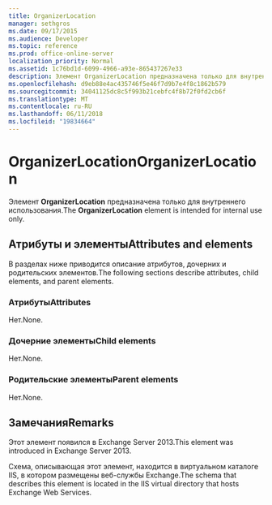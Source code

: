 ```yaml
---
title: OrganizerLocation
manager: sethgros
ms.date: 09/17/2015
ms.audience: Developer
ms.topic: reference
ms.prod: office-online-server
localization_priority: Normal
ms.assetid: 1c76bd1d-6099-4966-a93e-865437267e33
description: Элемент OrganizerLocation предназначена только для внутреннего использования.
ms.openlocfilehash: d9eb88e4ac435746f5e46f7d9b7e4f8c1862b579
ms.sourcegitcommit: 34041125dc8c5f993b21cebfc4f8b72f0fd2cb6f
ms.translationtype: MT
ms.contentlocale: ru-RU
ms.lasthandoff: 06/11/2018
ms.locfileid: "19834664"
---
```

# <a name="organizerlocation"></a><span data-ttu-id="43936-103">OrganizerLocation</span><span class="sxs-lookup"><span data-stu-id="43936-103">OrganizerLocation</span></span>

<span data-ttu-id="43936-104">Элемент **OrganizerLocation** предназначена только для внутреннего использования.</span><span class="sxs-lookup"><span data-stu-id="43936-104">The **OrganizerLocation** element is intended for internal use only.</span></span> 

## <a name="attributes-and-elements"></a><span data-ttu-id="43936-105">Атрибуты и элементы</span><span class="sxs-lookup"><span data-stu-id="43936-105">Attributes and elements</span></span>

<span data-ttu-id="43936-106">В разделах ниже приводится описание атрибутов, дочерних и родительских элементов.</span><span class="sxs-lookup"><span data-stu-id="43936-106">The following sections describe attributes, child elements, and parent elements.</span></span>
  
### <a name="attributes"></a><span data-ttu-id="43936-107">Атрибуты</span><span class="sxs-lookup"><span data-stu-id="43936-107">Attributes</span></span>

<span data-ttu-id="43936-108">Нет.</span><span class="sxs-lookup"><span data-stu-id="43936-108">None.</span></span>
  
### <a name="child-elements"></a><span data-ttu-id="43936-109">Дочерние элементы</span><span class="sxs-lookup"><span data-stu-id="43936-109">Child elements</span></span>

<span data-ttu-id="43936-110">Нет.</span><span class="sxs-lookup"><span data-stu-id="43936-110">None.</span></span>
  
### <a name="parent-elements"></a><span data-ttu-id="43936-111">Родительские элементы</span><span class="sxs-lookup"><span data-stu-id="43936-111">Parent elements</span></span>

<span data-ttu-id="43936-112">Нет.</span><span class="sxs-lookup"><span data-stu-id="43936-112">None.</span></span>
  
## <a name="remarks"></a><span data-ttu-id="43936-113">Замечания</span><span class="sxs-lookup"><span data-stu-id="43936-113">Remarks</span></span>

<span data-ttu-id="43936-114">Этот элемент появился в Exchange Server 2013.</span><span class="sxs-lookup"><span data-stu-id="43936-114">This element was introduced in Exchange Server 2013.</span></span>
  
<span data-ttu-id="43936-115">Схема, описывающая этот элемент, находится в виртуальном каталоге IIS, в котором размещены веб-службы Exchange.</span><span class="sxs-lookup"><span data-stu-id="43936-115">The schema that describes this element is located in the IIS virtual directory that hosts Exchange Web Services.</span></span>
  

